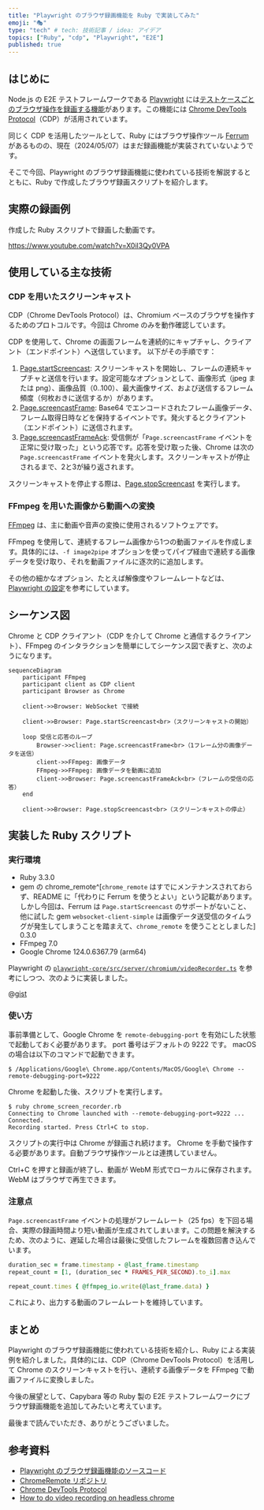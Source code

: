 ```yaml
---
title: "Playwright のブラウザ録画機能を Ruby で実装してみた"
emoji: "🎭"
type: "tech" # tech: 技術記事 / idea: アイデア
topics: ["Ruby", "cdp", "Playwright", "E2E"]
published: true
---
```


## はじめに

Node.js の E2E テストフレームワークである [Playwright](https://playwright.dev/) には[テストケースごとのブラウザ操作を録画する機能](https://playwright.dev/docs/videos#record-video)があります。この機能には [Chrome DevTools Protocol](https://chromedevtools.github.io/devtools-protocol/)（CDP）が活用されています。

同じく CDP を活用したツールとして、Ruby にはブラウザ操作ツール [Ferrum](https://github.com/rubycdp/ferrum) があるものの、現在（2024/05/07）はまだ録画機能が実装されていないようです。

そこで今回、Playwright のブラウザ録画機能に使われている技術を解説するとともに、Ruby で作成したブラウザ録画スクリプトを紹介します。

## 実際の録画例

作成した Ruby スクリプトで録画した動画です。

https://www.youtube.com/watch?v=X0il3Qy0VPA

## 使用している主な技術

### CDP を用いたスクリーンキャスト

CDP（Chrome DevTools Protocol）は、Chromium ベースのブラウザを操作するためのプロトコルです。今回は Chrome のみを動作確認しています。

CDP を使用して、Chrome の画面フレームを連続的にキャプチャし、クライアント（エンドポイント）へ送信しています。
以下がその手順です：

1. [Page.startScreencast](https://chromedevtools.github.io/devtools-protocol/tot/Page/#method-startScreencast): スクリーンキャストを開始し、フレームの連続キャプチャと送信を行います。設定可能なオプションとして、画像形式（jpeg または png）、画像品質（0..100）、最大画像サイズ、および送信するフレーム頻度（何枚おきに送信するか）があります。
2. [Page.screencastFrame](https://chromedevtools.github.io/devtools-protocol/tot/Page/#event-screencastFrame): Base64 でエンコードされたフレーム画像データ、フレーム取得日時などを保持するイベントです。発火するとクライアント（エンドポイント）に送信されます。
3. [Page.screencastFrameAck](https://chromedevtools.github.io/devtools-protocol/tot/Page/#method-screencastFrameAck): 受信側が「`Page.screencastFrame` イベントを正常に受け取った」という応答です。応答を受け取った後、Chrome は次の `Page.screencastFrame` イベントを発火します。スクリーンキャストが停止されるまで、2と3が繰り返されます。

スクリーンキャストを停止する際は、[Page.stopScreencast](https://chromedevtools.github.io/devtools-protocol/tot/Page/#method-stopScreencast) を実行します。

### FFmpeg を用いた画像から動画への変換

[FFmpeg](https://ffmpeg.org/) は、主に動画や音声の変換に使用されるソフトウェアです。

FFmpeg を使用して、連続するフレーム画像から1つの動画ファイルを作成します。具体的には、`-f image2pipe` オプションを使ってパイプ経由で連続する画像データを受け取り、それを動画ファイルに逐次的に追加します。

その他の細かなオプション、たとえば解像度やフレームレートなどは、[Playwright の設定](https://github.com/microsoft/playwright/blob/release-1.44/packages/playwright-core/src/server/chromium/videoRecorder.ts#L101)を参考にしています。

## シーケンス図

Chrome と CDP クライアント（CDP を介して Chrome と通信するクライアント）、FFmpeg のインタラクションを簡単にしてシーケンス図で表すと、次のようになります。

```mermaid
sequenceDiagram
    participant FFmpeg
    participant client as CDP client
    participant Browser as Chrome

    client->>Browser: WebSocket で接続

    client->>Browser: Page.startScreencast<br>（スクリーンキャストの開始）

    loop 受信と応答のループ
        Browser->>client: Page.screencastFrame<br>（1フレーム分の画像データを送信）
        client->>FFmpeg: 画像データ
        FFmpeg->>FFmpeg: 画像データを動画に追加
        client->>Browser: Page.screencastFrameAck<br>（フレームの受信の応答）
    end

    client->>Browser: Page.stopScreencast<br>（スクリーンキャストの停止）
```

## 実装した Ruby スクリプト

### 実行環境

- Ruby 3.3.0
- gem の chrome_remote^[`chrome_remote` はすでにメンテナンスされておらず、README に「代わりに Ferrum を使うとよい」という記載があります。しかし今回は、Ferrum は `Page.startScreencast` のサポートがないこと、他に試した gem `websocket-client-simple` は画像データ送受信のタイムラグが発生してしまうことを踏まえて、`chrome_remote` を使うこととしました] 0.3.0
- FFmpeg 7.0
- Google Chrome 124.0.6367.79 (arm64)

Playwright の [`playwright-core/src/server/chromium/videoRecorder.ts`](https://github.com/microsoft/playwright/blob/release-1.44/packages/playwright-core/src/server/chromium/videoRecorder.ts) を参考にしつつ、次のように実装しました。

@[gist](https://gist.github.com/AudioStakes/50ed995cc2190b5facaadb92054e4507)

### 使い方

事前準備として、Google Chrome を `remote-debugging-port` を有効にした状態で起動しておく必要があります。
port 番号はデフォルトの 9222 です。
macOS の場合は以下のコマンドで起動できます。

```
$ /Applications/Google\ Chrome.app/Contents/MacOS/Google\ Chrome --remote-debugging-port=9222
```

Chrome を起動した後、スクリプトを実行します。

```
$ ruby chrome_screen_recorder.rb
Connecting to Chrome launched with --remote-debugging-port=9222 ... Connected.
Recording started. Press Ctrl+C to stop.
```

スクリプトの実行中は Chrome が録画され続けます。
Chrome を手動で操作する必要があります。自動ブラウザ操作ツールとは連携していません。

Ctrl+C を押すと録画が終了し、動画が WebM 形式でローカルに保存されます。WebM はブラウザで再生できます。

### 注意点

`Page.screencastFrame` イベントの処理がフレームレート（25 fps）を下回る場合、実際の録画時間より短い動画が生成されてしまいます。この問題を解決するため、次のように、遅延した場合は最後に受信したフレームを複数回書き込んでいます。

``` ruby
duration_sec = frame.timestamp - @last_frame.timestamp
repeat_count = [1, (duration_sec * FRAMES_PER_SECOND).to_i].max

repeat_count.times { @ffmpeg_io.write(@last_frame.data) }
```

これにより、出力する動画のフレームレートを維持しています。

## まとめ

Playwright のブラウザ録画機能に使われている技術を紹介し、Ruby による実装例を紹介しました。具体的には、CDP（Chrome DevTools Protocol）を活用して Chrome のスクリーンキャストを行い、連続する画像データを FFmpeg で動画ファイルに変換しました。

今後の展望として、Capybara 等の Ruby 製の E2E テストフレームワークにブラウザ録画機能を追加してみたいと考えています。

最後まで読んでいただき、ありがとうございました。

## 参考資料

- [Playwright のブラウザ録画機能のソースコード](https://github.com/microsoft/playwright/blob/release-1.44/packages/playwright-core/src/server/chromium/videoRecorder.ts)
- [ChromeRemote リポジトリ](https://github.com/cavalle/chrome_remote)
- [Chrome DevTools Protocol](https://chromedevtools.github.io/devtools-protocol/)
- [How to do video recording on headless chrome](https://medium.com/@anchen.li/how-to-do-video-recording-on-headless-chrome-966e10b1221)
